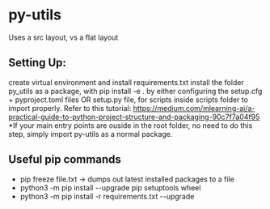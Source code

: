 # py-utils

Uses a src layout, vs a flat layout

## Setting Up:
create virtual environment and install requirements.txt
install the folder py_utils as a package, with pip install -e . by either configuring the setup.cfg + pyproject.toml files OR setup.py file, for scripts inside scripts folder to import properly. Refer to this tutorial: https://medium.com/mlearning-ai/a-practical-guide-to-python-project-structure-and-packaging-90c7f7a04f95
*If your main entry points are ouside in the root folder, no need to do this step, simply import py-utils as a normal package.

## Useful pip commands
- pip freeze file.txt -> dumps out latest installed packages to a file
- python3 -m pip install --upgrade pip setuptools wheel
- python3 -m pip install -r requirements.txt --upgrade
